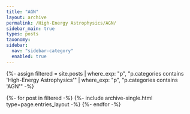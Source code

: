 ```yaml
---
title: "AGN"
layout: archive
permalink: /High-Energy Astrophysics/AGN/
sidebar_main: true
types: posts
taxonomy:
sidebar:
  nav: "sidebar-category"
  enabled: true
---
```


{%- assign filtered =
   site.posts
   | where_exp: "p", "p.categories contains 'High-Energy Astrophysics'"
   | where_exp: "p", "p.categories contains 'AGN'"
-%}

{%- for post in filtered -%}
  {%- include archive-single.html type=page.entries_layout -%}
{%- endfor -%}